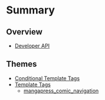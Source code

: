 # Summary

## Overview

* [Developer API](README.md)

## Themes

* [Conditional Template Tags](/conditional-template-tags.md)
* [Template Tags](template-tags.md)
  * [mangapress\_comic\_navigation](/mangapress-comic-navigation.md)



